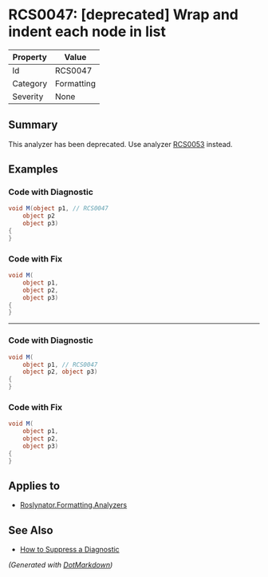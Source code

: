 # RCS0047: \[deprecated\] Wrap and indent each node in list

| Property | Value      |
| -------- | ---------- |
| Id       | RCS0047    |
| Category | Formatting |
| Severity | None       |

## Summary

This analyzer has been deprecated. Use analyzer [RCS0053](RCS0053.md) instead.

## Examples

### Code with Diagnostic

```csharp
void M(object p1, // RCS0047
    object p2
    object p3) 
{
}
```

### Code with Fix

```csharp
void M(
    object p1,
    object p2,
    object p3) 
{
}
```

- - -

### Code with Diagnostic

```csharp
void M(
    object p1, // RCS0047
    object p2, object p3) 
{
}
```

### Code with Fix

```csharp
void M(
    object p1,
    object p2,
    object p3) 
{
}
```

## Applies to

* [Roslynator.Formatting.Analyzers](https://www.nuget.org/packages/Roslynator.Formatting.Analyzers)

## See Also

* [How to Suppress a Diagnostic](../HowToConfigureAnalyzers.md#how-to-suppress-a-diagnostic)


*\(Generated with [DotMarkdown](http://github.com/JosefPihrt/DotMarkdown)\)*